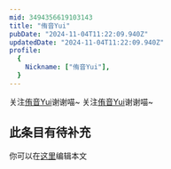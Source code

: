 ```yaml
---
mid: 3494356619103143
title: "侑音Yui"
pubDate: "2024-11-04T11:22:09.940Z"
updatedDate: "2024-11-04T11:22:09.940Z"
profile:
  {
    Nickname: ["侑音Yui"],
  }
---
```


关注[侑音Yui](https://space.bilibili.com/3494356619103143)谢谢喵~ 关注[侑音Yui](https://space.bilibili.com/3494356619103143)谢谢喵~

## 此条目有待补充
你可以在[这里](https://github.com/Yuhanawa/VTuber.ICU/edit/master/src/content/v/侑音Yui/index.md)编辑本文
